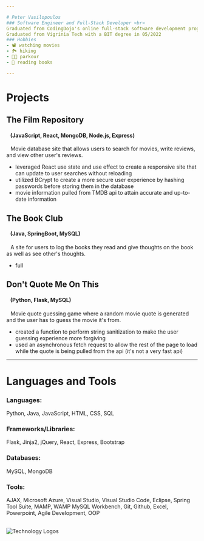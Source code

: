 ```yaml
---

# Peter Vasilopoulos
### Software Engineer and Full-Stack Developer <br>
Graduated from CodingDojo's online full-stack software development program in 06/2023 <br>
Graduated from Vigrinia Tech with a BIT degree in 05/2022 
### Hobbies
- 📽 watching movies
- 🏞 hiking
- 🏃🏼 parkour
- 📖 reading books

---
```


# Projects
## The Film Repository 
#### &ensp; (JavaScript, React, MongoDB, Node.js, Express)
&ensp; Movie database site that allows users to search for movies, write reviews, and view other user's reviews.
- leveraged React use state and use effect to create a responsive site that can update to user searches without reloading
- utilized BCrypt to create a more secure user experience by hashing passwords before storing them in the database
- movie information pulled from TMDB api to attain accurate and up-to-date information

## The Book Club
#### &ensp; (Java, SpringBoot, MySQL)
&ensp; A site for users to log the books they read and give thoughts on the book as well as see other's thoughts.
- full 

## Don't Quote Me On This
#### &ensp; (Python, Flask, MySQL)
&ensp; Movie quote guessing game where a random movie quote is generated and the user has to guess the movie it's from.
- created a function to perform string sanitization to make the user guessing experience more forgiving
- used an asynchronous fetch request to allow the rest of the page to load while the quote is being pulled from the api (it's not a very fast api)

---

# Languages and Tools

### Languages:
Python, Java, JavaScript, HTML, CSS, SQL

### Frameworks/Libraries:
Flask, Jinja2, jQuery, React, Express, Bootstrap

### Databases:
MySQL, MongoDB

### Tools:
AJAX, Microsoft Azure, Visual Studio, Visual Studio Code, Eclipse, Spring Tool Suite, MAMP, WAMP MySQL Workbench, Git, Github, Excel, Powerpoint, Agile Development, OOP

<br>

<picture>
  <img alt="Technology Logos" src="https://i.imgur.com/SgBn3j2.png">
</picture>

<!---
PeterVasilopoulos/PeterVasilopoulos is a ✨ special ✨ repository because its `README.md` (this file) appears on your GitHub profile.
You can click the Preview link to take a look at your changes.
--->
